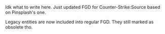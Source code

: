 Idk what to write here. Just updated FGD for Counter-Strike:Source based on Pinsplash's one.

Legacy entities are now included into regular FGD. They still marked as obsolete tho.